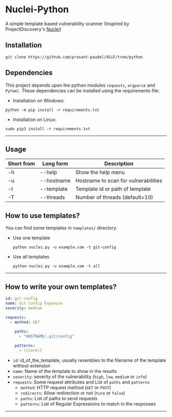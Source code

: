 # Nuclei-Python
A simple template based vulnerability scanner (Inspired by ProjectDiscovery's [Nuclei](https://github.com/projectdiscovery/nuclei))

## Installation
```
git clone https://github.com/prasant-paudel/XGiF/tree/python
```

## Dependencies
This project depends upon the python modules `requests`, `argparse` and `PyYaml`.
These dependencies can be installed using the requirements file:

* Installation on Windows:
```
python -m pip install -r requirements.txt
```

* Installation on Linux:
```
sudo pip3 install -r requirements.txt
```
---
## Usage
Short from | Long form | Description 
-----------|-----------|-------------
-h  | --help        | Show the help menu 
-u  | --hostname    | Hostname to scan for vulnerabilities
-t  | --template    | Template id or path of template
-T  | --threads     | Number of threads (default=10)

## How to use templates?
You can find some templates in `templates/` directory.
*  Use one template
    ```
    python nuclei.py -u example.com -t git-config
    ```
* Use all templates
    ```
    python nuclei.py -u example.com -t all
    ```
---
## How to write your own templates?
```yaml
id: git-config
name: Git Config Exposure
severity: medium

requests:
  - method: GET
  
    paths: 
      - "HOSTNAME/.git/config"

    patterns:
      - \[core\]
```

- `id`: id_of_the_template, usually resembles to the filename of the template without extension
- `name`: Name of the template to show in the results
- `severity`: severity of the vulnerability (`high`, `low`, `medium` or `info`)
- `requests`: Some request attributes and List of `paths` and `patterns`
    - `method`: HTTP request method (`GET` or `POST`)
    - `redirects`: Allow redirection or not (`ture` or `false`)
    - `paths`: List of paths to send requests
    - `patterns`: List of Regular Expressioins to match in the responses
---


